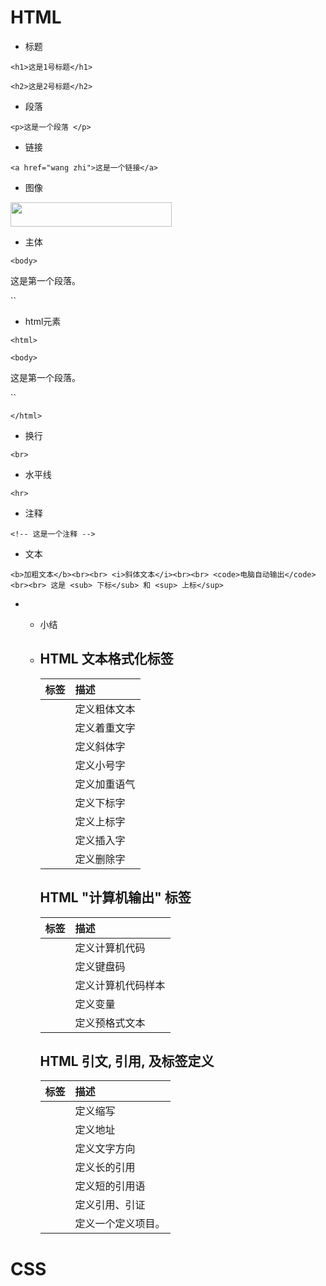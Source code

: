 # HTML

* 标题

`<h1>这是1号标题</h1>`

`<h2>这是2号标题</h2>`



* 段落

`<p>这是一个段落 </p>`

* 链接

`<a href="wang zhi">这是一个链接</a>`

* 图像

<img src="/images/logo.png" width="258" height="39" />

* 主体

`<body>`

<p>这是第一个段落。</p>
`</body>`

* html元素

`<html>`

`<body>`
<p>这是第一个段落。</p>
`</body>`

`</html>`

* 换行

`<br>`

* 水平线

`<hr>`

* 注释

`<!-- 这是一个注释 -->`

* 文本

`<b>加粗文本</b><br><br>
<i>斜体文本</i><br><br>
<code>电脑自动输出</code><br><br>
这是 <sub> 下标</sub> 和 <sup> 上标</sup>`

* * 小结

  * ## HTML 文本格式化标签

    | 标签                                                         | 描述         |
    | :----------------------------------------------------------- | :----------- |
    | <a href="https://www.runoob.com/tags/tag-b.html"><b></b></a> | 定义粗体文本 |
    | <a href="https://www.runoob.com/tags/tag-em.html"><em></em></a> | 定义着重文字 |
    | <a href="https://www.runoob.com/tags/tag-i.html"><i></i></a> | 定义斜体字   |
    | <a href="https://www.runoob.com/tags/tag-small.html"><small></small></a> | 定义小号字   |
    | <a href="https://www.runoob.com/tags/tag-strong.html"><strong></strong></a> | 定义加重语气 |
    | <a href="https://www.runoob.com/tags/tag-sub.html"><sub></sub></a> | 定义下标字   |
    | <a href="https://www.runoob.com/html/m/tags/tag-sup.html"><sup></sup></a> | 定义上标字   |
    | <a href="https://www.runoob.com/tags/tag-ins.html"><ins></ins></a> | 定义插入字   |
    | <a href="https://www.runoob.com/tags/tag-del.html"><del></del></a> | 定义删除字   |

    ## HTML "计算机输出" 标签

    | 标签                                                         | 描述               |
    | :----------------------------------------------------------- | :----------------- |
    | <a href="https://www.runoob.com/tags/tag-code.html"><code></code></a> | 定义计算机代码     |
    | <a href="https://www.runoob.com/tags/tag-kbd.html"><kdb></kdb></a> | 定义键盘码         |
    | <a href="https://www.runoob.com/tags/tag-samp.html"><samp></samp></a> | 定义计算机代码样本 |
    | [](https://www.runoob.com/tags/tag-var.html)                 | 定义变量           |
    | [](https://www.runoob.com/tags/tag-pre.html)                 | 定义预格式文本     |

    ## HTML 引文, 引用, 及标签定义

    | 标签                                                | 描述               |
    | :-------------------------------------------------- | :----------------- |
    | [](https://www.runoob.com/tags/tag-abbr.html)       | 定义缩写           |
    | [](https://www.runoob.com/tags/tag-address.html)    | 定义地址           |
    | [](https://www.runoob.com/tags/tag-bdo.html)        | 定义文字方向       |
    | [](https://www.runoob.com/tags/tag-blockquote.html) | 定义长的引用       |
    | [](https://www.runoob.com/tags/tag-q.html)          | 定义短的引用语     |
    | [](https://www.runoob.com/tags/tag-cite.html)       | 定义引用、引证     |
    | [](https://www.runoob.com/tags/tag-dfn.html)        | 定义一个定义项目。 |



# CSS



